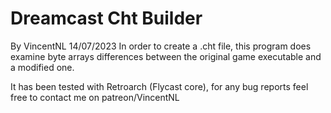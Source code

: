 # Dreamcast Cht Builder

By VincentNL 14/07/2023
In order to create a .cht file, this program does examine byte arrays differences
between the original game executable and a modified one.

It has been tested with Retroarch (Flycast core), for any bug reports
feel free to contact me on patreon/VincentNL
